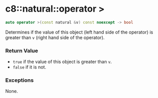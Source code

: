 # c8::natural::operator > #

```cpp
auto operator >(const natural &v) const noexcept -> bool
```

Determines if the value of this object (left hand side of the operator) is greater than `v` (right hand side of the operator).

### Return Value ###

* `true` if the value of this object is greater than `v`.
* `false` if it is not.

### Exceptions ###

None.

